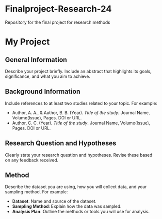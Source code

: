 # Finalproject-Research-24
 Repository for the final project for research methods

# My Project

## General Information
Describe your project briefly. Include an abstract that highlights its goals, significance, and what you aim to achieve.

## Background Information
Include references to at least two studies related to your topic. For example:
- Author, A. A., & Author, B. B. (Year). *Title of the study*. Journal Name, Volume(Issue), Pages. DOI or URL.
- Author, C. C. (Year). *Title of the study*. Journal Name, Volume(Issue), Pages. DOI or URL.

## Research Question and Hypotheses
Clearly state your research question and hypotheses. Revise these based on any feedback received.

## Method
Describe the dataset you are using, how you will collect data, and your sampling method. For example:
- **Dataset**: Name and source of the dataset.
- **Sampling Method**: Explain how the data was sampled.
- **Analysis Plan**: Outline the methods or tools you will use for analysis.